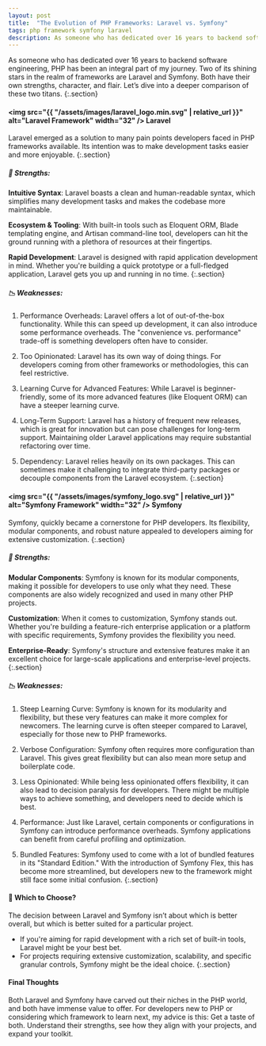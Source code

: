 ```yaml
---
layout: post
title:  "The Evolution of PHP Frameworks: Laravel vs. Symfony"
tags: php framework symfony laravel
description: As someone who has dedicated over 16 years to backend software engineering, PHP has been an integral part of my journey. Two of its shining stars in the realm of frameworks are Laravel and Symfony. Both have their own strengths, character, and flair. Let’s dive into a deeper comparison of these two titans.
---
```


As someone who has dedicated over 16 years to backend software engineering, PHP has been an integral part of my journey. Two of its shining stars in the realm of frameworks are Laravel and Symfony. Both have their own strengths, character, and flair. Let’s dive into a deeper comparison of these two titans.
{:.section}

#### <img src="{{ "/assets/images/laravel_logo.min.svg" | relative_url }}" alt="Laravel Framework" width="32" /> Laravel

Laravel emerged as a solution to many pain points developers faced in PHP frameworks available. Its intention was to make development tasks easier and more enjoyable.
{:.section}

##### 🚀 Strengths:

**Intuitive Syntax**: Laravel boasts a clean and human-readable syntax, which simplifies many development tasks and makes the codebase more maintainable.

**Ecosystem & Tooling**: With built-in tools such as Eloquent ORM, Blade templating engine, and Artisan command-line tool, developers can hit the ground running with a plethora of resources at their fingertips.

**Rapid Development**: Laravel is designed with rapid application development in mind. Whether you're building a quick prototype or a full-fledged application, Laravel gets you up and running in no time.
{:.section}

##### 📉 Weaknesses:

1. Performance Overheads: Laravel offers a lot of out-of-the-box functionality. While this can speed up development, it can also introduce some performance overheads. The "convenience vs. performance" trade-off is something developers often have to consider.

2. Too Opinionated: Laravel has its own way of doing things. For developers coming from other frameworks or methodologies, this can feel restrictive.

3. Learning Curve for Advanced Features: While Laravel is beginner-friendly, some of its more advanced features (like Eloquent ORM) can have a steeper learning curve.

4. Long-Term Support: Laravel has a history of frequent new releases, which is great for innovation but can pose challenges for long-term support. Maintaining older Laravel applications may require substantial refactoring over time.

5. Dependency: Laravel relies heavily on its own packages. This can sometimes make it challenging to integrate third-party packages or decouple components from the Laravel ecosystem.
{:.section}

#### <img src="{{ "/assets/images/symfony_logo.svg" | relative_url }}" alt="Symfony Framework" width="32" />  Symfony

Symfony, quickly became a cornerstone for PHP developers. Its flexibility, modular components, and robust nature appealed to developers aiming for extensive customization.
{:.section}

##### 🚀 Strengths:

**Modular Components**: Symfony is known for its modular components, making it possible for developers to use only what they need. These components are also widely recognized and used in many other PHP projects.

**Customization**: When it comes to customization, Symfony stands out. Whether you're building a feature-rich enterprise application or a platform with specific requirements, Symfony provides the flexibility you need.

**Enterprise-Ready**: Symfony's structure and extensive features make it an excellent choice for large-scale applications and enterprise-level projects.
{:.section}

##### 📉 Weaknesses:

1. Steep Learning Curve: Symfony is known for its modularity and flexibility, but these very features can make it more complex for newcomers. The learning curve is often steeper compared to Laravel, especially for those new to PHP frameworks.

2. Verbose Configuration: Symfony often requires more configuration than Laravel. This gives great flexibility but can also mean more setup and boilerplate code.

3. Less Opinionated: While being less opinionated offers flexibility, it can also lead to decision paralysis for developers. There might be multiple ways to achieve something, and developers need to decide which is best.

4. Performance: Just like Laravel, certain components or configurations in Symfony can introduce performance overheads. Symfony applications can benefit from careful profiling and optimization.

5. Bundled Features: Symfony used to come with a lot of bundled features in its "Standard Edition." With the introduction of Symfony Flex, this has become more streamlined, but developers new to the framework might still face some initial confusion.
{:.section}

#### 🤔 Which to Choose?

The decision between Laravel and Symfony isn’t about which is better overall, but which is better suited for a particular project.

- If you're aiming for rapid development with a rich set of built-in tools, Laravel might be your best bet.
- For projects requiring extensive customization, scalability, and specific granular controls, Symfony might be the ideal choice.
{:.section}

#### Final Thoughts

Both Laravel and Symfony have carved out their niches in the PHP world, and both have immense value to offer. For developers new to PHP or considering which framework to learn next, my advice is this: Get a taste of both. Understand their strengths, see how they align with your projects, and expand your toolkit.
